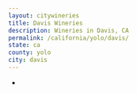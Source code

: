 ```yaml
---
layout: citywineries
title: Davis Wineries
description: Wineries in Davis, CA
permalink: /california/yolo/davis/
state: ca
county: yolo
city: davis
---
```

-
